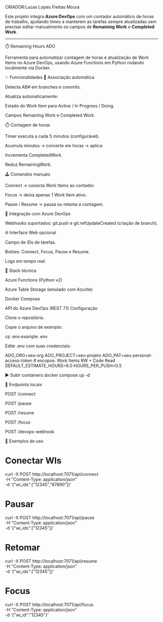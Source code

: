 CRIADOR:Lucas Lopes Freitas Moura

Este projeto integra **Azure DevOps** com um contador automático de horas de trabalho, ajudando times a manterem as tarefas sempre atualizadas sem precisar editar manualmente os campos de **Remaining Work** e **Completed Work**.

---

⏱️ Remaining Hours ADO

Ferramenta para automatizar contagem de horas e atualização de Work Items no Azure DevOps, usando Azure Functions em Python rodando localmente via Docker.

✨ Funcionalidades
🔗 Associação automática

Detecta AB#<id> em branches e commits.

Atualiza automaticamente:

Estado do Work Item para Active / In Progress / Doing.

Campos Remaining Work e Completed Work.

⏱️ Contagem de horas

Timer executa a cada 5 minutos (configurável).

Acumula minutos → converte em horas → aplica:

Incrementa CompletedWork.

Reduz RemainingWork.

🕹️ Comandos manuais

Connect → conecta Work Items ao contador.

Focus → deixa apenas 1 Work Item ativo.

Pause / Resume → pausa ou retoma a contagem.

🔌 Integração com Azure DevOps

Webhooks suportados: git.push e git.refUpdateCreated (criação de branch).

🌐 Interface Web opcional

Campo de IDs de tarefas.

Botões: Connect, Focus, Pause e Resume.

Logs em tempo real.

🧰 Stack técnica

Azure Functions (Python v2)

Azure Table Storage (emulado com Azurite)

Docker Compose

API do Azure DevOps (REST 7.1)
Configuração

Clone o repositório.

Copie o arquivo de exemplo:

cp .env.example .env


Edite .env com suas credenciais:

ADO_ORG=seu-org
ADO_PROJECT=seu-projeto
ADO_PAT=seu-personal-access-token  # escopos: Work Items RW + Code Read
DEFAULT_ESTIMATE_HOURS=6.0
HOURS_PER_PUSH=0.5

▶️ Subir containers
docker compose up -d

🔗 Endpoints locais

POST /connect

POST /pause

POST /resume

POST /focus

POST /devops-webhook

🧪 Exemplos de uso
# Conectar WIs
curl -X POST http://localhost:7071/api/connect \
  -H "Content-Type: application/json" \
  -d '{"wi_ids":["12345","67890"]}'

# Pausar
curl -X POST http://localhost:7071/api/pause \
  -H "Content-Type: application/json" \
  -d '{"wi_ids":["12345"]}'

# Retomar
curl -X POST http://localhost:7071/api/resume \
  -H "Content-Type: application/json" \
  -d '{"wi_ids":["12345"]}'

# Focus
curl -X POST http://localhost:7071/api/focus \
  -H "Content-Type: application/json" \
  -d '{"wi_id":"12345"}'
